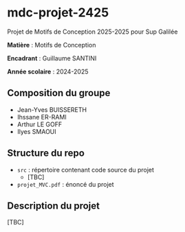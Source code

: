 # mdc-projet-2425
Projet de Motifs de Conception 2025-2025 pour Sup Galilée

**Matière** : Motifs de Conception

**Encadrant** : Guillaume SANTINI

**Année scolaire** : 2024-2025

## Composition du groupe
- Jean-Yves BUISSERETH
- Ihssane ER-RAMI
- Arthur LE GOFF
- Ilyes SMAOUI

## Structure du repo
- `src` : répertoire contenant code source du projet
  - \[TBC\]
- `projet_MVC.pdf` : énoncé du projet

## Description du projet
\[TBC\]
